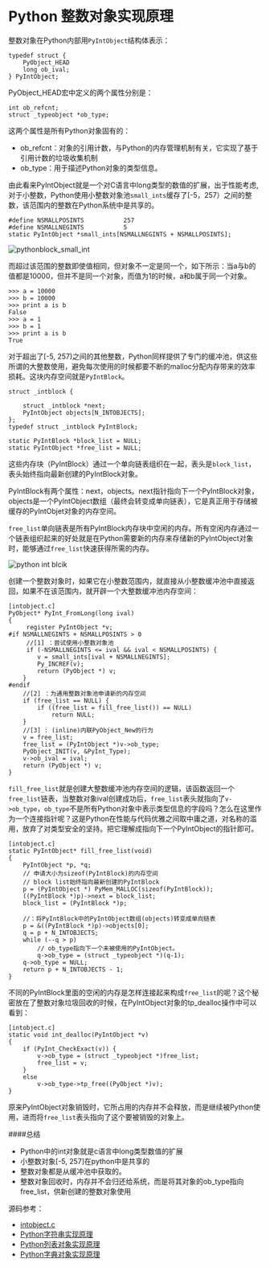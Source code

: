 Python 整数对象实现原理
==================
整数对象在Python内部用`PyIntObject`结构体表示：  

    typedef struct {
        PyObject_HEAD
        long ob_ival;
    } PyIntObject;
PyObject_HEAD宏中定义的两个属性分别是：  
    
    int ob_refcnt;        
    struct _typeobject *ob_type;
这两个属性是所有Python对象固有的：  

 * ob_refcnt：对象的引用计数，与Python的内存管理机制有关，它实现了基于引用计数的垃圾收集机制
 * ob_type：用于描述Python对象的类型信息。  

由此看来PyIntObject就是一个对C语言中long类型的数值的扩展，出于性能考虑,对于小整数，Python使用小整数对象池`small_ints`缓存了[-5，257）之间的整数，该范围内的整数在Python系统中是共享的。  

    #define NSMALLPOSINTS           257
    #define NSMALLNEGINTS           5
    static PyIntObject *small_ints[NSMALLNEGINTS + NSMALLPOSINTS];
![pythonblock_small_int](http://7lryy3.com1.z0.glb.clouddn.com/pythonblock_small_int.png)  

而超过该范围的整数即使值相同，但对象不一定是同一个，如下所示：当a与b的值都是10000，但并不是同一个对象，而值为1的时候，a和b属于同一个对象。

    >>> a = 10000
    >>> b = 10000
    >>> print a is b
    False
    >>> a = 1
    >>> b = 1
    >>> print a is b
    True
对于超出了[-5, 257)之间的其他整数，Python同样提供了专门的缓冲池，供这些所谓的大整数使用，避免每次使用的时候都要不断的malloc分配内存带来的效率损耗。这块内存空间就是`PyIntBlock`。  


    struct _intblock {

        struct _intblock *next;
        PyIntObject objects[N_INTOBJECTS];
    };
    typedef struct _intblock PyIntBlock;

    static PyIntBlock *block_list = NULL;
    static PyIntObject *free_list = NULL;
这些内存块（PyIntBlock）通过一个单向链表组织在一起，表头是`block_list`，表头始终指向最新创建的PyIntBlock对象。

PyIntBlock有两个属性：next，objects。next指针指向下一个PyIntBlock对象，objects是一个PyIntObject数组（最终会转变成单向链表），它是真正用于存储被缓存的PyIntObjet对象的内存空间。 

`free_list`单向链表是所有PyIntBlock内存块中空闲的内存。所有空闲内存通过一个链表组织起来的好处就是在Python需要新的内存来存储新的PyIntObject对象时，能够通过`free_list`快速获得所需的内存。

![python int blcik](http://7lryy3.com1.z0.glb.clouddn.com/python_int_block.jpg)


创建一个整数对象时，如果它在小整数范围内，就直接从小整数缓冲池中直接返回，如果不在该范围内，就开辟一个大整数缓冲池内存空间：

    [intobject.c]
    PyObject* PyInt_FromLong(long ival)
    {
         register PyIntObject *v; 
    #if NSMALLNEGINTS + NSMALLPOSINTS > 0
         //[1] ：尝试使用小整数对象池
         if (-NSMALLNEGINTS <= ival && ival < NSMALLPOSINTS) {
            v = small_ints[ival + NSMALLNEGINTS];
            Py_INCREF(v);
            return (PyObject *) v;
        }
    #endif
        //[2] ：为通用整数对象池申请新的内存空间
        if (free_list == NULL) {
            if ((free_list = fill_free_list()) == NULL)
                return NULL;
        }
        //[3] : (inline)内联PyObject_New的行为
        v = free_list;
        free_list = (PyIntObject *)v->ob_type;
        PyObject_INIT(v, &PyInt_Type);
        v->ob_ival = ival;
        return (PyObject *) v;
    }
`fill_free_list`就是创建大整数缓冲池内存空间的逻辑，该函数返回一个`free_list`链表，当整数对象ival创建成功后，`free_list`表头就指向了`v->ob_type`，`ob_type`不是所有Python对象中表示类型信息的字段吗？怎么在这里作为一个连接指针呢？这是Python在性能与代码优雅之间取中庸之道，对名称的滥用，放弃了对类型安全的坚持。把它理解成指向下一个PyIntObject的指针即可。  

    [intobject.c]
    static PyIntObject* fill_free_list(void)
    {
        PyIntObject *p, *q;
        // 申请大小为sizeof(PyIntBlock)的内存空间
        // block list始终指向最新创建的PyIntBlock
        p = (PyIntObject *) PyMem_MALLOC(sizeof(PyIntBlock));
        ((PyIntBlock *)p)->next = block_list;
        block_list = (PyIntBlock *)p;

        //：将PyIntBlock中的PyIntObject数组(objects)转变成单向链表
        p = &((PyIntBlock *)p)->objects[0];
        q = p + N_INTOBJECTS;
        while (--q > p)
        	// ob_type指向下一个未被使用的PyIntObject。
            q->ob_type = (struct _typeobject *)(q-1);
        q->ob_type = NULL;
        return p + N_INTOBJECTS - 1;
    }
不同的PyIntBlock里面的空闲的内存是怎样连接起来构成`free_list`的呢？这个秘密放在了整数对象垃圾回收的时候，在PyIntObject对象的tp_dealloc操作中可以看到：  

    [intobject.c]
    static void int_dealloc(PyIntObject *v)
    {
        if (PyInt_CheckExact(v)) {
            v->ob_type = (struct _typeobject *)free_list;
            free_list = v;
        }
        else
            v->ob_type->tp_free((PyObject *)v);
    }
原来PyIntObject对象销毁时，它所占用的内存并不会释放，而是继续被Python使用，进而将`free_list`表头指向了这个要被销毁的对象上。   

####总结
* Python中的int对象就是c语言中long类型数值的扩展  
* 小整数对象[-5, 257]在python中是共享的
* 整数对象都是从缓冲池中获取的。
* 整数对象回收时，内存并不会归还给系统，而是将其对象的ob_type指向free_list，供新创建的整数对象使用

源码参考：

* [intobject.c](https://github.com/lzjun567/python2.7/blob/master/Objects/intobject.c)
* [Python字符串实现原理](http://foofish.net/blog/90/python_str_inplements)
* [Python列表对象实现原理](http://foofish.net/blog/91/python-list-implements)
* [Python字典对象实现原理](http://foofish.net/blog/92/python_dict_implements)